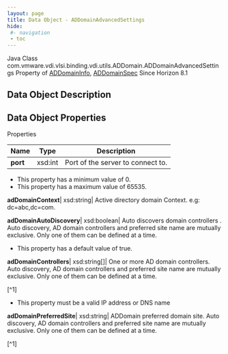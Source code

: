 ```yaml
---
layout: page
title: Data Object - ADDomainAdvancedSettings
hide:
 #- navigation
 - toc
---
```






Java Class
    com.vmware.vdi.vlsi.binding.vdi.utils.ADDomain.ADDomainAdvancedSettings
Property of
     [ADDomainInfo](vdi.utils.ADDomain.ADDomainInfo.md#field_detail), [ADDomainSpec](vdi.utils.ADDomain.ADDomainSpec.md#field_detail)
Since 
    Horizon 8.1

## Data Object Description 

## Data Object Properties

Properties

Name |  Type |  Description   
---|---|---  
**port**|  xsd:int|  Port of the server to connect to.   


  * This property has a minimum value of 0. 
  * This property has a maximum value of 65535. 

  
**adDomainContext**|  xsd:string|  Active directory domain Context. e.g: dc=abc,dc=com.   
  
**adDomainAutoDiscovery**|  xsd:boolean|  Auto discovers domain controllers . Auto discovery, AD domain controllers and preferred site name are mutually exclusive. Only one of them can be defined at a time.   


  * This property has a default value of true.

  
**adDomainControllers**|  xsd:string[]|  One or more AD domain controllers. Auto discovery, AD domain controllers and preferred site name are mutually exclusive. Only one of them can be defined at a time.   


[^1]
  * This property must be a valid IP address or DNS name 

  
**adDomainPreferredSite**|  xsd:string|  ADDomain preferred domain site. Auto discovery, AD domain controllers and preferred site name are mutually exclusive. Only one of them can be defined at a time.   


[^1]

  
  

  


